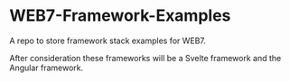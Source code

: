 # WEB7-Framework-Examples
A repo to store framework stack examples for WEB7.

After consideration these frameworks will be a Svelte framework and the Angular framework.
